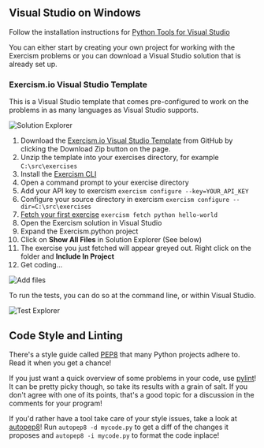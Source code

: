 ## Visual Studio on Windows

Follow the installation instructions for [Python Tools for Visual Studio](https://pytools.codeplex.com/wikipage?title=PTVS%20Installation)

You can either start by creating your own project for working with the Exercism problems or you can download a Visual Studio solution that is already set up.

### Exercism.io Visual Studio Template

This is a Visual Studio template that comes pre-configured to work on the problems in as many languages as Visual Studio supports.

![Solution Explorer](/img/SolutionExplorer.png)

1. Download the [Exercism.io Visual Studio Template](https://github.com/rprouse/Exercism.VisualStudio) from GitHub by clicking the Download Zip button on the page.
2. Unzip the template into your exercises directory, for example `C:\src\exercises`
2. Install the [Exercism CLI](http://exercism.io/cli)
3. Open a command prompt to your exercise directory
4. Add your API key to exercism `exercism configure --key=YOUR_API_KEY`
5. Configure your source directory in exercism `exercism configure --dir=C:\src\exercises`
6. [Fetch your first exercise](http://exercism.io/languages/python) `exercism fetch python hello-world`
7. Open the Exercism solution in Visual Studio
8. Expand the Exercism.python project
9. Click on **Show All Files** in Solution Explorer (See below)
10. The exercise you just fetched will appear greyed out. Right click on the folder and **Include In Project**
11. Get coding...

![Add files](/img/AddFiles.png)

To run the tests, you can do so at the command line, or within Visual Studio.

![Test Explorer](/img/TestExplorer.png)

## Code Style and Linting

There's a style guide called [PEP8](http://legacy.python.org/dev/peps/pep-0008/) that many Python projects adhere to.
Read it when you get a chance!

If you just want a quick overview of some problems in your code, use [pylint](http://www.pylint.org/)!
It can be pretty picky though, so take its results with a grain of salt.
If you don't agree with one of its points, that's a good topic for a discussion in the comments for your program!

If you'd rather have a tool take care of your style issues, take a look at [autopep8](https://github.com/hhatto/autopep8)!
Run `autopep8 -d mycode.py` to get a diff of the changes it proposes and `autopep8 -i mycode.py` to format the code inplace!
